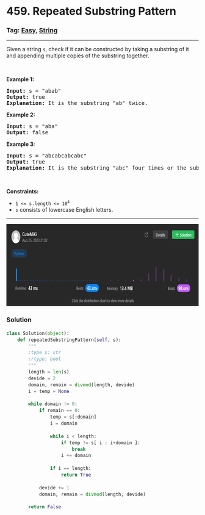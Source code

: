 # 459. Repeated Substring Pattern
### Tag: [Easy](https://github.com/TheOnlyMiki/LeetCode-For-Fun/tree/main#easy-level), [String](https://github.com/TheOnlyMiki/LeetCode-For-Fun/tree/main#string)
---
<div class="px-5 pt-4"><div class="flex"></div><div class="xFUwe" data-track-load="description_content"><p>Given a string <code>s</code>, check if it can be constructed by taking a substring of it and appending multiple copies of the substring together.</p>

<p>&nbsp;</p>
<p><strong class="example">Example 1:</strong></p>

<pre><strong>Input:</strong> s = "abab"
<strong>Output:</strong> true
<strong>Explanation:</strong> It is the substring "ab" twice.
</pre>

<p><strong class="example">Example 2:</strong></p>

<pre><strong>Input:</strong> s = "aba"
<strong>Output:</strong> false
</pre>

<p><strong class="example">Example 3:</strong></p>

<pre><strong>Input:</strong> s = "abcabcabcabc"
<strong>Output:</strong> true
<strong>Explanation:</strong> It is the substring "abc" four times or the substring "abcabc" twice.
</pre>

<p>&nbsp;</p>
<p><strong>Constraints:</strong></p>

<ul>
	<li><code>1 &lt;= s.length &lt;= 10<sup>4</sup></code></li>
	<li><code>s</code> consists of lowercase English letters.</li>
</ul>
</div></div>

---
<img src="Submit.png" width="700" height="215" />

### Solution

```python
class Solution(object):
    def repeatedSubstringPattern(self, s):
        """
        :type s: str
        :rtype: bool
        """
        length = len(s)
        devide = 2
        domain, remain = divmod(length, devide)
        i = temp = None

        while domain != 0:
            if remain == 0:
                temp = s[:domain]
                i = domain

                while i < length:
                    if temp != s[ i : i+domain ]:
                        break
                    i += domain

                if i == length:
                    return True

            devide += 1
            domain, remain = divmod(length, devide)

        return False
```
